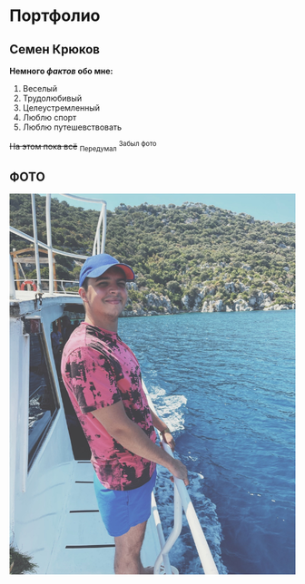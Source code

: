 # Портфолио
## Семен Крюков

**Немного _фактов_ обо мне:**

1. Веселый
2. Трудолюбивый
3. Целеустремленный
4. Люблю спорт
5. Люблю путешевствовать

~~На этом пока всё~~ <sub>Передумал</sub> <sup>Забыл фото</sup>

 ## ФОТО

![](/Foto%20sea.jpg)